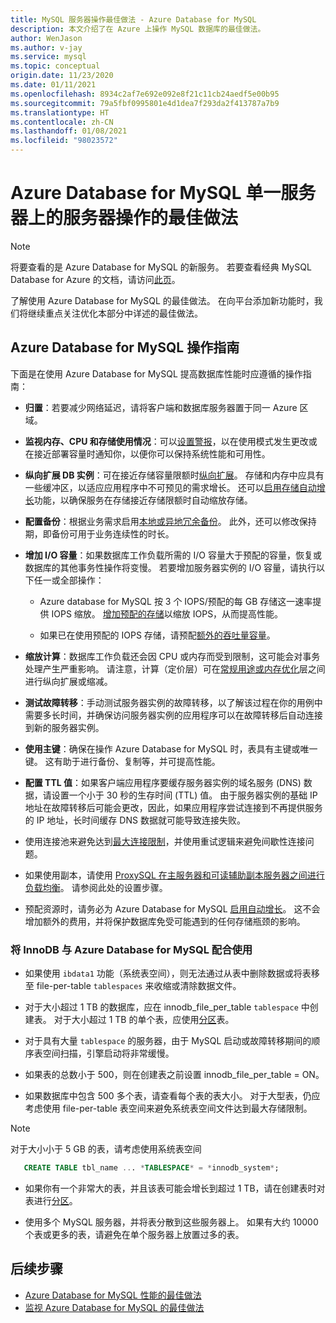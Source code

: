 ```yaml
---
title: MySQL 服务器操作最佳做法 - Azure Database for MySQL
description: 本文介绍了在 Azure 上操作 MySQL 数据库的最佳做法。
author: WenJason
ms.author: v-jay
ms.service: mysql
ms.topic: conceptual
origin.date: 11/23/2020
ms.date: 01/11/2021
ms.openlocfilehash: 8934c2af7e692e092e8f21c11cb24aedf5e00b95
ms.sourcegitcommit: 79a5fbf0995801e4d1dea7f293da2f413787a7b9
ms.translationtype: HT
ms.contentlocale: zh-CN
ms.lasthandoff: 01/08/2021
ms.locfileid: "98023572"
---
```

# <a name="best-practices-for-server-operations-on-azure-database-for-mysql--single-server"></a>Azure Database for MySQL 单一服务器上的服务器操作的最佳做法

> [!NOTE] 
> 将要查看的是 Azure Database for MySQL 的新服务。 若要查看经典 MySQL Database for Azure 的文档，请访问[此页](https://docs.azure.cn/zh-cn/mysql-database-on-azure/)。

了解使用 Azure Database for MySQL 的最佳做法。 在向平台添加新功能时，我们将继续重点关注优化本部分中详述的最佳做法。

## <a name="azure-database-for-mysql-operational-guidelines"></a>Azure Database for MySQL 操作指南 

下面是在使用 Azure Database for MySQL 提高数据库性能时应遵循的操作指南： 

* **归置**：若要减少网络延迟，请将客户端和数据库服务器置于同一 Azure 区域。

* **监视内存、CPU 和存储使用情况**：可以[设置警报](howto-alert-on-metric.md)，以在使用模式发生更改或在接近部署容量时通知你，以便你可以保持系统性能和可用性。 

* **纵向扩展 DB 实例**：可在接近存储容量限额时[纵向扩展](howto-create-manage-server-portal.md)。 存储和内存中应具有一些缓冲区，以适应应用程序中不可预见的需求增长。 还可以[启用存储自动增长](howto-auto-grow-storage-portal.md)功能，以确保服务在存储接近存储限额时自动缩放存储。 

* **配置备份**：根据业务需求启用[本地或异地冗余备份](howto-restore-server-portal.md#set-backup-configuration)。 此外，还可以修改保持期，即备份可用于业务连续性的时长。 

* **增加 I/O 容量**：如果数据库工作负载所需的 I/O 容量大于预配的容量，恢复或数据库的其他事务性操作将变慢。 若要增加服务器实例的 I/O 容量，请执行以下任一或全部操作： 

    * Azure database for MySQL 按 3 个 IOPS/预配的每 GB 存储这一速率提供 IOPS 缩放。 [增加预配的存储](howto-create-manage-server-portal.md#scale-storage-up)以缩放 IOPS，从而提高性能。 

    * 如果已在使用预配的 IOPS 存储，请预配[额外的吞吐量容量](howto-create-manage-server-portal.md#scale-storage-up)。 

* **缩放计算**：数据库工作负载还会因 CPU 或内存而受到限制，这可能会对事务处理产生严重影响。 请注意，计算（定价层）可在[常规用途或内存优化](concepts-pricing-tiers.md)层之间进行纵向扩展或缩减。 

* **测试故障转移**：手动测试服务器实例的故障转移，以了解该过程在你的用例中需要多长时间，并确保访问服务器实例的应用程序可以在故障转移后自动连接到新的服务器实例。

* **使用主键**：确保在操作 Azure Database for MySQL 时，表具有主键或唯一键。 这有助于进行备份、复制等，并可提高性能。

* **配置 TTL 值**：如果客户端应用程序要缓存服务器实例的域名服务 (DNS) 数据，请设置一个小于 30 秒的生存时间 (TTL) 值。 由于服务器实例的基础 IP 地址在故障转移后可能会更改，因此，如果应用程序尝试连接到不再提供服务的 IP 地址，长时间缓存 DNS 数据就可能导致连接失败。

* 使用连接池来避免达到[最大连接限制](concepts-server-parameters.md#max_connections)，并使用重试逻辑来避免间歇性连接问题。 

* 如果使用副本，请使用 [ProxySQL 在主服务器和可读辅助副本服务器之间进行负载均衡](https://techcommunity.microsoft.com/t5/azure-database-for-mysql/scaling-an-azure-database-for-mysql-workload-running-on/ba-p/1105847)。 请参阅此处的设置步骤。 </br> 

* 预配资源时，请务必为 Azure Database for MySQL [启用自动增长](howto-auto-grow-storage-portal.md)。 这不会增加额外的费用，并将保护数据库免受可能遇到的任何存储瓶颈的影响。 </br> 


### <a name="using-innodb-with-azure-database-for-mysql"></a>将 InnoDB 与 Azure Database for MySQL 配合使用

* 如果使用 `ibdata1` 功能（系统表空间），则无法通过从表中删除数据或将表移至 file-per-table `tablespaces` 来收缩或清除数据文件。

* 对于大小超过 1 TB 的数据库，应在 innodb_file_per_table `tablespace` 中创建表。 对于大小超过 1 TB 的单个表，应使用[分区](https://dev.mysql.com/doc/refman/5.7/en/partitioning.html)表。

* 对于具有大量 `tablespace` 的服务器，由于 MySQL 启动或故障转移期间的顺序表空间扫描，引擎启动将非常缓慢。 

* 如果表的总数小于 500，则在创建表之前设置 innodb_file_per_table = ON。

* 如果数据库中包含 500 多个表，请查看每个表的表大小。 对于大型表，仍应考虑使用 file-per-table 表空间来避免系统表空间文件达到最大存储限制。

> [!NOTE]
> 对于大小小于 5 GB 的表，请考虑使用系统表空间 
> ```sql
>    CREATE TABLE tbl_name ... *TABLESPACE* = *innodb_system*;
> ```

* 如果你有一个非常大的表，并且该表可能会增长到超过 1 TB，请在创建表时对表进行[分区](https://dev.mysql.com/doc/refman/5.7/en/partitioning.html)。

* 使用多个 MySQL 服务器，并将表分散到这些服务器上。 如果有大约 10000 个表或更多的表，请避免在单个服务器上放置过多的表。 

## <a name="next-steps"></a>后续步骤
- [Azure Database for MySQL 性能的最佳做法](concept-performance-best-practices.md)
- [监视 Azure Database for MySQL 的最佳做法](concept-monitoring-best-practices.md)

